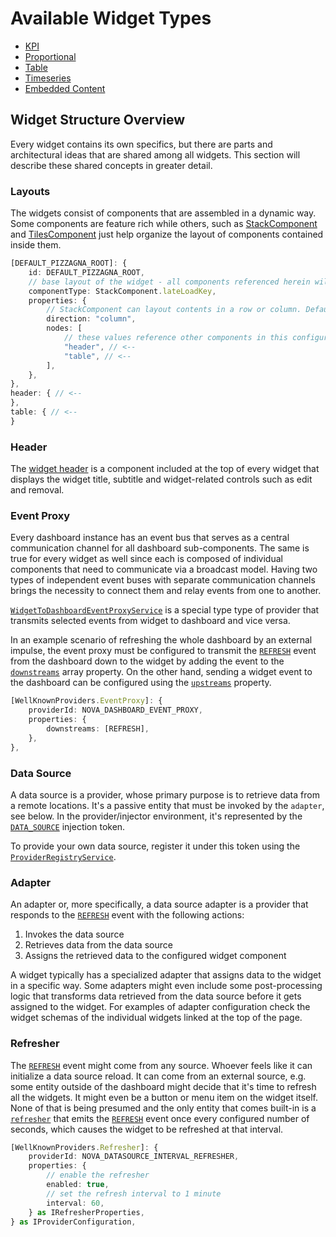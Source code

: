 # Available Widget Types

- [KPI](./widget-types/kpi.html)
- [Proportional](./widget-types/proportional.html)
- [Table](./widget-types/table.html)
- [Timeseries](./widget-types/timeseries.html)
- [Embedded Content](./widget-types/embedded-content.html)

## Widget Structure Overview

Every widget contains its own specifics, but there are parts and architectural ideas that are shared
among all widgets. This section will describe these shared concepts in greater detail.

### Layouts

The widgets consist of components that are assembled in a dynamic way. Some components are feature rich
while others, such as [StackComponent](../components/StackComponent.html) and [TilesComponent](../components/TilesComponent.html) just help organize the layout of components contained inside them.

```ts
[DEFAULT_PIZZAGNA_ROOT]: {
    id: DEFAULT_PIZZAGNA_ROOT,
    // base layout of the widget - all components referenced herein will be stacked in a column
    componentType: StackComponent.lateLoadKey,
    properties: {
        // StackComponent can layout contents in a row or column. Default is 'column'.
        direction: "column",
        nodes: [
            // these values reference other components in this configuration
            "header", // <--
            "table", // <--
        ],
    },
},
header: { // <--
},
table: { // <--
}
```

### Header

The [widget header](../components/WidgetHeaderComponent.html) is a component
included at the top of every widget that displays the widget title, subtitle and widget-related
controls such as edit and removal.

### Event Proxy

Every dashboard instance has an event bus that serves as a central communication channel for all
dashboard sub-components. The same is true for every widget as well since each is composed of individual
components that need to communicate via a broadcast model. Having two types of independent event buses
with separate communication channels brings the necessity to connect them and relay events from one to
another.

[`WidgetToDashboardEventProxyService`](../injectables/WidgetToDashboardEventProxyService.html) is a special type type of provider that transmits selected events from widget to dashboard and vice versa.

In an example scenario of refreshing the whole dashboard by an external impulse, the event proxy must be configured to transmit the [`REFRESH`](../miscellaneous/variables.html#REFRESH) event from the dashboard down to the widget by adding the event to the [`downstreams`](../interfaces/IWidgetToDashboardEventProxyConfiguration.html#downstreams) array property. On the other hand, sending a widget event to the dashboard can be configured using the [`upstreams`](../interfaces/IWidgetToDashboardEventProxyConfiguration.html#upstreams) property.

```ts
[WellKnownProviders.EventProxy]: {
    providerId: NOVA_DASHBOARD_EVENT_PROXY,
    properties: {
        downstreams: [REFRESH],
    },
},
```

### Data Source

A data source is a provider, whose primary purpose is to retrieve data from a remote locations. It's a passive entity that must be invoked by the `adapter`, see below.
In the provider/injector environment, it's represented by the [`DATA_SOURCE`](../miscellaneous/variables.html#DATA_SOURCE) injection token.

To provide your own data source, register it under this token using the [`ProviderRegistryService`](../injectables/ProviderRegistryService.html).

### Adapter

An adapter or, more specifically, a data source adapter is a provider that responds to the [`REFRESH`](../miscellaneous/variables.html#REFRESH) event with the following actions:

1. Invokes the data source
2. Retrieves data from the data source
3. Assigns the retrieved data to the configured widget component

A widget typically has a specialized adapter that assigns data to the widget in a specific way. Some
adapters might even include some post-processing logic that transforms data retrieved from the data
source before it gets assigned to the widget. For examples of adapter configuration check the widget
schemas of the individual widgets linked at the top of the page.

### Refresher

The [`REFRESH`](../miscellaneous/variables.html#REFRESH) event might come from any source. Whoever feels like it can initialize a data source reload. It can come from an external source, e.g. some entity outside of the dashboard might decide that it's time to refresh all the widgets.
It might even be a button or menu item on the widget itself. None of that is being presumed and the only entity that comes built-in is a [`refresher`](../classes/Refresher.html) that emits the
[`REFRESH`](../miscellaneous/variables.html#REFRESH) event once every configured number of seconds, which causes the widget to be refreshed at that interval.

```ts
[WellKnownProviders.Refresher]: {
    providerId: NOVA_DATASOURCE_INTERVAL_REFRESHER,
    properties: {
        // enable the refresher
        enabled: true,
        // set the refresh interval to 1 minute
        interval: 60,
    } as IRefresherProperties,
} as IProviderConfiguration,
```
